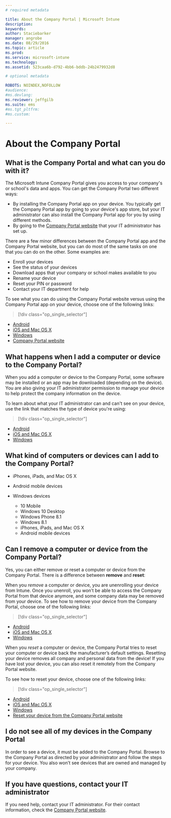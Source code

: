 ```yaml
---
# required metadata

title: About the Company Portal | Microsoft Intune
description:
keywords:
author: Staciebarker
manager: angrobe
ms.date: 08/29/2016
ms.topic: article
ms.prod:
ms.service: microsoft-intune
ms.technology:
ms.assetid: 523caa6b-d792-4bb6-bddb-24b2479932d8

# optional metadata

ROBOTS: NOINDEX,NOFOLLOW
#audience:
#ms.devlang:
ms.reviewer: jeffgilb
ms.suite: ems
#ms.tgt_pltfrm:
#ms.custom:

---
```


# About the Company Portal

## What is the Company Portal and what can you do with it?
The Microsoft Intune Company Portal gives you access to your company's or school's data and apps. You can get the Company Portal two different ways:

- By installing the Company Portal app on your device. You typically get the Company Portal app by going to your device's app store, but your IT administrator can also install the Company Portal app for you by using different methods.
- By going to the [Company Portal website](http://portal.manage.microsoft.com) that your IT administrator has set up.

There are a few minor differences between the Company Portal app and the Company Portal website, but you can do most of the same tasks on one that you can do on the other. Some examples are:

- Enroll your devices
- See the status of your devices
- Download apps that your company or school makes available to you
- Rename your device
- Reset your PIN or password
- Contact your IT department for help

To see what you can do using the Company Portal website versus using the Company Portal app on your device, choose one of the following links:

> [!div class="op_single_selector"]
- [Android](using-your-android-device-with-intune.md)
- [iOS and Mac OS X](using-your-ios-or-mac-os-x-device-with-intune.md)
- [Windows](using-your-windows-device-with-intune.md)
- [Company Portal website](using-the-intune-company-portal-website.md)

## What happens when I add a computer or device to the Company Portal?
When you add a computer or device to the Company Portal, some software may be installed or an app may be downloaded (depending on the device).  You are also giving your IT administrator permission to manage your device to help protect the company information on the device.

To learn about what your IT administrator can and can't see on your device, use the link that matches the type of device you're using:

> [!div class="op_single_selector"]
- [Android](what-happens-if-you-install-the-company-portal-app-and-enroll-your-device-in-intune-android.md)
- [iOS and Mac OS X](what-happens-if-you-install-the-company-portal-app-and-enroll-your-device-in-intune-ios.md)
- [Windows](what-can-your-it-administrator-see-when-you-enroll-your-device-in-intune-windows.md)

## What kind of computers or devices can I add to the Company Portal?

-   iPhones, iPads, and Mac OS X

-   Android mobile devices

-   Windows devices
	-   10 Mobile
	-   Windows 10 Desktop
	-   Windows Phone 8.1
	-   Windows 8.1
	-   iPhones, iPads, and Mac OS X
	-   Android mobile devices


## Can I remove a computer or device from the Company Portal?
Yes, you can either remove or reset a computer or device from the Company Portal. There is a difference between **remove** and **reset**:

When you *remove* a computer or device, you are unenrolling your device from Intune. Once you unenroll, you won’t be able to access the Company Portal from that device anymore, and some company data may be removed from your device. To see how to remove your device from the Company Portal, choose one of the following links:

> [!div class="op_single_selector"]
- [Android](unenroll-your-device-from-intune-android.md)
- [iOS and Mac OS X](unenroll-your-device-from-intune-ios.md)
- [Windows](unenroll-your-device-from-intune-windows.md)

When you *reset* a computer or device, the Company Portal tries to reset your computer or device back the manufacturer’s default settings. Resetting your device removes all company and personal data from the device! If you have lost your device, you can also reset it remotely from the Company Portal website.

To see how to reset your device, choose one of the following links:

> [!div class="op_single_selector"]
- [Android](reset-erase-your-lost-or-stolen-device-android.md)
- [iOS and Mac OS X](reset-erase-your-lost-or-stolen-device-ios.md)
- [Windows](reset-erase-your-lost-or-stolen-device-windows.md)
- [Reset your device from the Company Portal website](reset-your-device-cpwebsite.md)

## I do not see all of my devices in the Company Portal
In order to see a device, it must be added to the Company Portal. Browse to the Company Portal as directed by your administrator and follow the steps for your device. You also won’t see devices that are owned and managed by your company.

## If you have questions, contact your IT administrator
If you need help, contact your IT administrator. For their contact information, check the [Company Portal website](http://portal.manage.microsoft.com).
